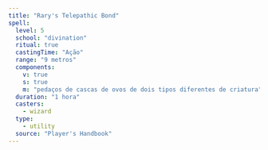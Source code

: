 ```yaml
---
title: "Rary's Telepathic Bond"
spell:
  level: 5
  school: "divination"
  ritual: true
  castingTime: "Ação"
  range: "9 metros"
  components:
    v: true
    s: true
    m: "pedaços de cascas de ovos de dois tipos diferentes de criatura"
  duration: "1 hora"
  casters:
    - wizard
  type:
    - utility
  source: "Player's Handbook"
---
```

